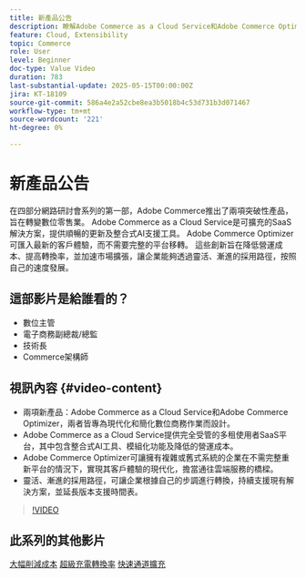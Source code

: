 ```yaml
---
title: 新產品公告
description: 瞭解Adobe Commerce as a Cloud Service和Adobe Commerce Optimizer。
feature: Cloud, Extensibility
topic: Commerce
role: User
level: Beginner
doc-type: Value Video
duration: 783
last-substantial-update: 2025-05-15T00:00:00Z
jira: KT-18109
source-git-commit: 586a4e2a52cbe8ea3b5018b4c53d731b3d071467
workflow-type: tm+mt
source-wordcount: '221'
ht-degree: 0%

---
```



# 新產品公告

在四部分網路研討會系列的第一部，Adobe Commerce推出了兩項突破性產品，旨在轉變數位零售業。 Adobe Commerce as a Cloud Service是可擴充的SaaS解決方案，提供順暢的更新及整合式AI支援工具。  Adobe Commerce Optimizer可匯入最新的客戶體驗，而不需要完整的平台移轉。 這些創新旨在降低營運成本、提高轉換率，並加速市場擴張，讓企業能夠透過靈活、漸進的採用路徑，按照自己的速度發展。

## 這部影片是給誰看的？

* 數位主管
* 電子商務副總裁/總監
* 技術長
* Commerce架構師

## 視訊內容 {#video-content}

* 兩項新產品：Adobe Commerce as a Cloud Service和Adobe Commerce Optimizer，兩者皆專為現代化和簡化數位商務作業而設計。
* Adobe Commerce as a Cloud Service提供完全受管的多租使用者SaaS平台，其中包含整合式AI工具、模組化功能及降低的營運成本。
* Adobe Commerce Optimizer可讓擁有複雜或舊式系統的企業在不需完整重新平台的情況下，實現其客戶體驗的現代化，擔當通往雲端服務的橋樑。
* 靈活、漸進的採用路徑，可讓企業根據自己的步調進行轉換，持續支援現有解決方案，並延長版本支援時間表。

>[!VIDEO](https://video.tv.adobe.com/v/3458484/?learn=on&enablevpops)

## 此系列的其他影片

[大幅削減成本](./drastically-cut-costs.md)
[超級充電轉換率](./supercharge-conversion-rates.md)
[快速通道擴充](fast-track-expansion.md)

